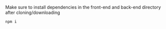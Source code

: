 

Make sure to install dependencies in the front-end and back-end directory after cloning/downloading 
```
npm i 
``` 
